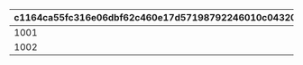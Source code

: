 |c1164ca55fc316e06dbf62c460e17d57198792246010c04320cc2d53a9283239|2aeae5ad88ef9785702f74ec644a53315baaa9c1c002760cc563deda9abf3271|217bb3c910f7e9ee616cc18704fecca6cd0474f11b767be38782ed68336c8f5d|e4394150da36e77aa4f14c5406a7d44844b85e4edc2519664b011a73e664cdaf|2f8e76087522cc9d79cf707c1133971397967879b506bfa45286f72d05ced77a|04a2c2cfd8a58da7532b23fc0668d83beb437698d39ff2f3d671c3cf45841ab5|e6f13009289d7cd22938917f2cd0cfbacbe30adc473238335b2063c25d40dcd7|c1a77d95ce719f82ce676eb92f0651b975f3b3a8568b17b30e0beab28f6adb3c|e83eca6c70be1b82b656b70c03e2a025dd65c2b8f666b0992e4a9c367e55c0ac|0a81a267b2a72a3239ce705fabf4007f176e0c2ed3e1dc8e0631babaa720196b|
| --- | --- | --- | --- | --- | --- | --- | --- | --- | --- |
|1001|2019/04/08 23:59:59|0|2019/03/31|1001100|2019/04/01 22:00:00|1001200|2019/03/31|2019/04/01 23:59:59|2019/04/02 5:00:00|
|1002|2020/04/08 23:59:59|1001|2020/04/01|1002100|2020/04/01|1002200|2020/04/01|2020/04/01 23:59:59|2020/04/02 5:00:00|